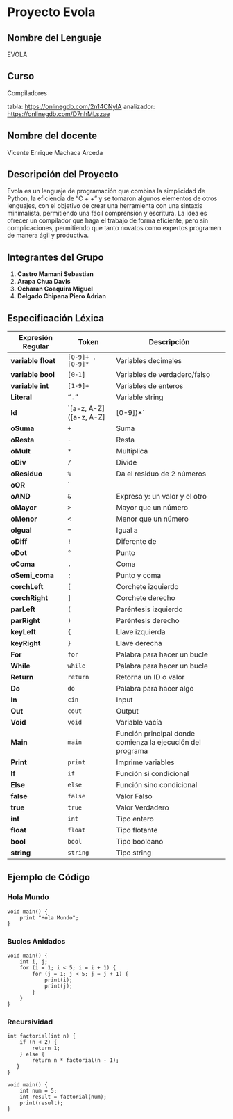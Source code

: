 # **Proyecto Evola**

##  **Nombre del Lenguaje**
EVOLA

## **Curso**
Compiladores

tabla: https://onlinegdb.com/2n14CNylA
analizador: https://onlinegdb.com/D7nhMLszae

## **Nombre del docente**
Vicente Enrique Machaca Arceda

## **Descripción del Proyecto**
Evola es un lenguaje de programación que combina la simplicidad de Python, la eficiencia de “C + +” y se tomaron algunos elementos de otros lenguajes, con el objetivo de crear una herramienta con una sintaxis minimalista, permitiendo una fácil comprensión y escritura. La idea es ofrecer un compilador que haga el trabajo de forma eficiente, pero sin complicaciones, permitiendo que tanto novatos como expertos programen de manera ágil y productiva. 

## **Integrantes del Grupo**

1. **Castro Mamani Sebastian** 
2. **Arapa Chua Davis** 
3. **Ocharan Coaquira Miguel**
4. **Delgado Chipana Piero Adrian**


## **Especificación Léxica**

| **Expresión Regular**         | **Token**                         | **Descripción**                                |
|---------------|--------------------------------------------|--------------------------------------------|
| **variable float** | `[0-9]+ . [0-9]*`                          | Variables decimales                        |
| **variable bool** | `[0-1]`                                    | Variables de verdadero/falso               |
| **variable int**  | `[1-9]+`                                   | Variables de enteros                       |
| **Literal**       | `“.”`                                      | Variable string                            |
| **Id**            | `[a-z, A-Z] ([a-z, A-Z] | [0-9])*`         | Ids que se pueden colocar para darles un valor |
| **oSuma**         | `+`                                        | Suma                                       |
| **oResta**        | `-`                                        | Resta                                      |
| **oMult**         | `*`                                        | Multiplica                                 |
| **oDiv**          | `/`                                        | Divide                                     |
| **oResiduo**      | `%`                                        | Da el residuo de 2 números                 |
| **oOR**           | `||`                                       | Expresa el or: un valor o el otro          |
| **oAND**          | `&`                                        | Expresa y: un valor y el otro              |
| **oMayor**        | `>`                                        | Mayor que un número                        |
| **oMenor**        | `<`                                        | Menor que un número                        |
| **oIgual**        | `=`                                        | Igual a                                    |
| **oDiff**         | `!`                                        | Diferente de                               |
| **oDot**          | `°`                                        | Punto                                      |
| **oComa**         | `,`                                        | Coma                                       |
| **oSemi_coma**    | `;`                                        | Punto y coma                               |
| **corchLeft**     | `[`                                        | Corchete izquierdo                         |
| **corchRight**   | `]`                                        | Corchete derecho                           |
| **parLeft**       | `(`                                        | Paréntesis izquierdo                       |
| **parRight**      | `)`                                        | Paréntesis derecho                         |
| **keyLeft**       | `{`                                        | Llave izquierda                           |
| **keyRight**      | `}`                                        | Llave derecha                              |
| **For**           | `for`                                      | Palabra para hacer un bucle                |
| **While**         | `while`                                    | Palabra para hacer un bucle                |
| **Return**        | `return`                                   | Retorna un ID o valor                      |
| **Do**            | `do`                                       | Palabra para hacer algo                    |
| **In**            | `cin`                                      | Input                                      |
| **Out**           | `cout`                                     | Output                                     |
| **Void**          | `void`                                     | Variable vacía                             |
| **Main**          | `main`                                     | Función principal donde comienza la ejecución del programa |
| **Print**         | `print`                                    | Imprime variables                          |
| **If**            | `if`                                       | Función si condicional                     |
| **Else**          | `else`                                     | Función sino condicional                   |
| **false**         | `false`                                    | Valor Falso                                |
| **true**          | `true`                                     | Valor Verdadero                            |
| **int**           | `int`                                      | Tipo entero                                |
| **float**         | `float`                                    | Tipo flotante                              |
| **bool**          | `bool`                                     | Tipo booleano                              |
| **string**        | `string`                                   | Tipo string                                |

## **Ejemplo de Código**

### **Hola Mundo**

```
void main() {
    print "Hola Mundo";
}
```

### **Bucles Anidados**

```
void main() {
    int i, j;
    for (i = 1; i < 5; i = i + 1) {
        for (j = 1; j < 5; j = j + 1) {
            print(i);
            print(j);
        }
    }
}
```



### **Recursividad**

```
int factorial(int n) {
    if (n < 2) {
        return 1;
    } else {
        return n * factorial(n - 1);
   }
}

void main() {
    int num = 5;
    int result = factorial(num);
    print(result);
}

```
